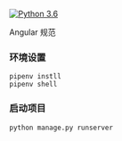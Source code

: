 [![Python 3.6](https://img.shields.io/badge/python-3.6-yellow.svg)](https://www.python.org/)

Angular 规范
### 环境设置
```
pipenv instll
pipenv shell
```

### 启动项目
```
python manage.py runserver
```